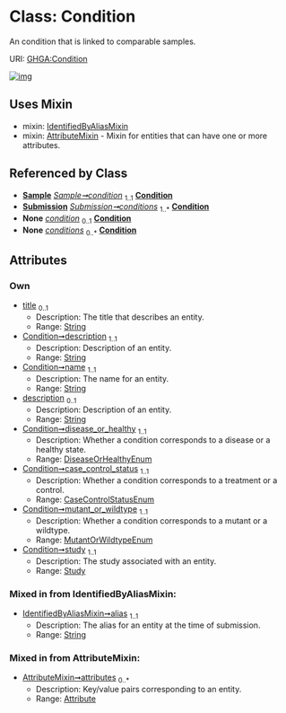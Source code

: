 
# Class: Condition


An condition that is linked to comparable samples.

URI: [GHGA:Condition](https://w3id.org/GHGA/Condition)


[![img](https://yuml.me/diagram/nofunky;dir:TB/class/[Submission],[Study],[Sample],[IdentifiedByAliasMixin],[Study]<study%201..1-%20[Condition&#124;title:string%20%3F;description:string;name:string;disease_or_healthy:DiseaseOrHealthyEnum;case_control_status:CaseControlStatusEnum;mutant_or_wildtype:MutantOrWildtypeEnum;alias:string],[Sample]-%20condition%201..1>[Condition],[Submission]++-%20conditions%201..*>[Condition],[Sample]-%20condition(i)%200..1>[Condition],[Submission]-%20conditions(i)%200..*>[Condition],[Condition]uses%20-.->[IdentifiedByAliasMixin],[Condition]uses%20-.->[AttributeMixin],[AttributeMixin],[Attribute])](https://yuml.me/diagram/nofunky;dir:TB/class/[Submission],[Study],[Sample],[IdentifiedByAliasMixin],[Study]<study%201..1-%20[Condition&#124;title:string%20%3F;description:string;name:string;disease_or_healthy:DiseaseOrHealthyEnum;case_control_status:CaseControlStatusEnum;mutant_or_wildtype:MutantOrWildtypeEnum;alias:string],[Sample]-%20condition%201..1>[Condition],[Submission]++-%20conditions%201..*>[Condition],[Sample]-%20condition(i)%200..1>[Condition],[Submission]-%20conditions(i)%200..*>[Condition],[Condition]uses%20-.->[IdentifiedByAliasMixin],[Condition]uses%20-.->[AttributeMixin],[AttributeMixin],[Attribute])

## Uses Mixin

 *  mixin: [IdentifiedByAliasMixin](IdentifiedByAliasMixin.md)
 *  mixin: [AttributeMixin](AttributeMixin.md) - Mixin for entities that can have one or more attributes.

## Referenced by Class

 *  **[Sample](Sample.md)** *[Sample➞condition](Sample_condition.md)*  <sub>1..1</sub>  **[Condition](Condition.md)**
 *  **[Submission](Submission.md)** *[Submission➞conditions](Submission_conditions.md)*  <sub>1..\*</sub>  **[Condition](Condition.md)**
 *  **None** *[condition](condition.md)*  <sub>0..1</sub>  **[Condition](Condition.md)**
 *  **None** *[conditions](conditions.md)*  <sub>0..\*</sub>  **[Condition](Condition.md)**

## Attributes


### Own

 * [title](title.md)  <sub>0..1</sub>
     * Description: The title that describes an entity.
     * Range: [String](types/String.md)
 * [Condition➞description](Condition_description.md)  <sub>1..1</sub>
     * Description: Description of an entity.
     * Range: [String](types/String.md)
 * [Condition➞name](Condition_name.md)  <sub>1..1</sub>
     * Description: The name for an entity.
     * Range: [String](types/String.md)
 * [description](description.md)  <sub>0..1</sub>
     * Description: Description of an entity.
     * Range: [String](types/String.md)
 * [Condition➞disease_or_healthy](Condition_disease_or_healthy.md)  <sub>1..1</sub>
     * Description: Whether a condition corresponds to a disease or a healthy state.
     * Range: [DiseaseOrHealthyEnum](DiseaseOrHealthyEnum.md)
 * [Condition➞case_control_status](Condition_case_control_status.md)  <sub>1..1</sub>
     * Description: Whether a condition corresponds to a treatment or a control.
     * Range: [CaseControlStatusEnum](CaseControlStatusEnum.md)
 * [Condition➞mutant_or_wildtype](Condition_mutant_or_wildtype.md)  <sub>1..1</sub>
     * Description: Whether a condition corresponds to a mutant or a wildtype.
     * Range: [MutantOrWildtypeEnum](MutantOrWildtypeEnum.md)
 * [Condition➞study](Condition_study.md)  <sub>1..1</sub>
     * Description: The study associated with an entity.
     * Range: [Study](Study.md)

### Mixed in from IdentifiedByAliasMixin:

 * [IdentifiedByAliasMixin➞alias](IdentifiedByAliasMixin_alias.md)  <sub>1..1</sub>
     * Description: The alias for an entity at the time of submission.
     * Range: [String](types/String.md)

### Mixed in from AttributeMixin:

 * [AttributeMixin➞attributes](AttributeMixin_attributes.md)  <sub>0..\*</sub>
     * Description: Key/value pairs corresponding to an entity.
     * Range: [Attribute](Attribute.md)
